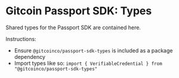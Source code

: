 # Gitcoin Passport SDK: Types

Shared types for the Passport SDK are contained here.

Instructions:

- Ensure `@gitcoinco/passport-sdk-types` is included as a package dependency
- Import types like so: `import { VerifiableCredential } from "@gitcoinco/passport-sdk-types"`
